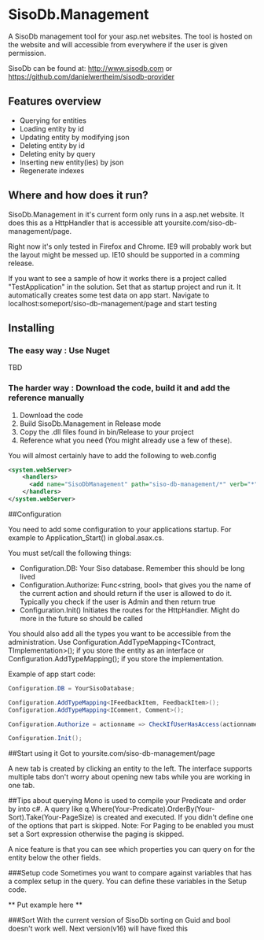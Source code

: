 SisoDb.Management
=================

A SisoDb management tool for your asp.net websites. The tool is hosted on the website and will accessible from everywhere if the user is given permission.

SisoDb can be found at: http://www.sisodb.com or https://github.com/danielwertheim/sisodb-provider

## Features overview
- Querying for entities
- Loading entity by id
- Updating entity by modifying json
- Deleting entity by id
- Deleting enity by query
- Inserting new entity(ies) by json
- Regenerate indexes

## Where and how does it run?
SisoDb.Management in it's current form only runs in a asp.net website. It does this as a HttpHandler that is accessible att yoursite.com/siso-db-management/page.

Right now it's only tested in Firefox and Chrome. IE9 will probably work but the layout might be messed up. IE10 should be supported in a comming release.

If you want to see a sample of how it works there is a project called "TestApplication" in the solution. Set that as startup project and run it. It automatically creates some test data on app start. Navigate to localhost:someport/siso-db-management/page and start testing

## Installing

### The easy way : Use Nuget
TBD

### The harder way : Download the code, build it and add the reference manually

1) Download the code
2) Build SisoDb.Management in Release mode
3) Copy the .dll files found in bin/Release to your project
4) Reference what you need (You might already use a few of these). 

You will almost certainly have to add the following to web.config
```xml
<system.webServer>
    <handlers>
      <add name="SisoDbManagement" path="siso-db-management/*" verb="*" type="System.Web.Routing.UrlRoutingModule" resourceType="Unspecified" preCondition="integratedMode"/>
    </handlers>
</system.webServer>
```
##Configuration

You need to add some configuration to your applications startup. For example to Application_Start() in global.asax.cs.

You must set/call the following things:
- Configuration.DB: Your Siso database. Remember this should be long lived
- Configuration.Authorize: Func<string, bool> that gives you the name of the current action and should return if the user is allowed to do it. Typically you check if the user is Admin and then return true
- Configuration.Init() Initiates the routes for the HttpHandler. Might do more in the future so should be called

You should also add all the types you want to be accessible from the administration. Use
Configuration.AddTypeMapping<TContract, TImplementation>(); if you store the entity as an interface
or 
Configuration.AddTypeMapping<TImplementation>(); if you store the implementation.

Example of app start code:

```csharp
Configuration.DB = YourSisoDatabase;

Configuration.AddTypeMapping<IFeedbackItem, FeedbackItem>();
Configuration.AddTypeMapping<IComment, Comment>();

Configuration.Authorize = actionname => CheckIfUserHasAccess(actionname);

Configuration.Init();
```
##Start using it
Got to yoursite.com/siso-db-management/page

A new tab is created by clicking an entity to the left. The interface supports multiple tabs don't worry about opening new tabs while you are working in one tab. 

##Tips about querying
Mono is used to compile your Predicate and order by into c#. A query like q.Where(Your-Predicate).OrderBy(Your-Sort).Take(Your-PageSize) is created and executed. If you didn't define one of the options that part is skipped. Note: For Paging to be enabled you must set a Sort expression otherwise the paging is skipped.

A nice feature is that you can see which properties you can query on for the entity below the other fields.

###Setup code
Sometimes you want to compare against variables that has a complex setup in the query. You can define these variables in the Setup code. 

** Put example here **

###Sort
With the current version of SisoDb sorting on Guid and bool doesn't work well. Next version(v16) will have fixed this



